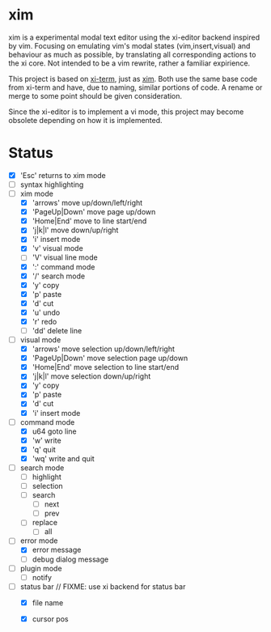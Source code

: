 # xim
xim is a experimental modal text editor using the xi-editor backend inspired by
vim. Focusing on emulating vim's modal states (vim,insert,visual) and behaviour
as much as possible, by translating all corresponding actions to the xi core.
Not intended to be a vim rewrite, rather a familiar expirience.

This project is based on [xi-term](https://github.com/xi-frontend/xi-term), just as [xim](https://github.com/xi-frontend/xim).
Both use the same base code from xi-term and have, due to naming, similar
portions of code. A rename or merge to some point should be given consideration.

Since the xi-editor is to implement a vi mode, this project may become obsolete
depending on how it is implemented.

# Status
* [x] 'Esc' returns to xim mode
* [ ] syntax highlighting
* [ ] xim mode
    * [x] 'arrows' move up/down/left/right
    * [x] 'PageUp|Down' move page up/down
    * [x] 'Home|End' move to line start/end
    * [x] 'j|k|l' move down/up/right
    * [x] 'i' insert mode
    * [x] 'v' visual mode
    * [ ] 'V' visual line mode
    * [x] ':' command mode
    * [x] '/' search mode
    * [x] 'y' copy
    * [x] 'p' paste
    * [x] 'd' cut
    * [x] 'u' undo
    * [x] 'r' redo
    * [ ] 'dd' delete line
* [ ] visual mode
    * [x] 'arrows' move selection up/down/left/right
    * [x] 'PageUp|Down' move selection page up/down
    * [x] 'Home|End' move selection to line start/end
    * [x] 'j|k|l' move selection down/up/right
    * [x] 'y' copy
    * [x] 'p' paste
    * [x] 'd' cut
    * [x] 'i' insert mode
* [ ] command mode
    * [x] u64 goto line
    * [x] 'w' write
    * [x] 'q' quit
    * [x] 'wq' write and quit
* [ ] search mode
    * [ ] highlight
    * [ ] selection
    * [ ] search
        * [ ] next
        * [ ] prev
    * [ ] replace
        * [ ] all
* [ ] error mode
    * [x] error message
    * [ ] debug dialog message
* [ ] plugin mode
    * [ ] notify
* [ ] status bar // FIXME: use xi backend for status bar
    * [x] file name
    * [x] cursor pos


